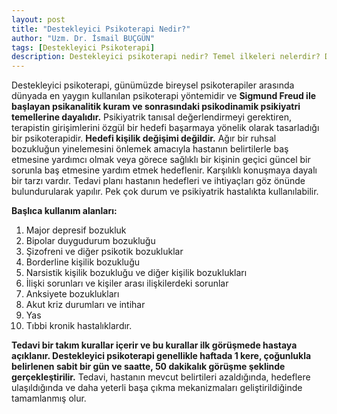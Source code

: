 ```yaml
---
layout: post
title: "Destekleyici Psikoterapi Nedir?"
author: "Uzm. Dr. İsmail BUÇGÜN"
tags: [Destekleyici Psikoterapi]
description: Destekleyici psikoterapi nedir? Temel ilkeleri nelerdir? Destekleyici psikoterapi hangi durumlarda kullanılır? Adana'da destekleyici psikoterapist olan psikiyatri uzmanı var mıdır? Terapi kuralları nelerdir?
---
```


Destekleyici psikoterapi, günümüzde bireysel psikoterapiler arasında dünyada en yaygın kullanılan psikoterapi yöntemidir ve **Sigmund Freud ile başlayan psikanalitik kuram ve sonrasındaki psikodinamik psikiyatri temellerine dayalıdır.** Psikiyatrik tanısal değerlendirmeyi gerektiren, terapistin girişimlerini özgül bir hedefi başarmaya yönelik olarak tasarladığı bir psikoterapidir. **Hedefi kişilik değişimi değildir.** Ağır bir ruhsal bozukluğun yinelemesini önlemek amacıyla hastanın belirtilerle baş etmesine yardımcı olmak veya görece sağlıklı bir kişinin geçici güncel bir sorunla baş etmesine yardım etmek hedeflenir. Karşılıklı konuşmaya dayalı bir tarzı vardır. Tedavi planı hastanın hedefleri ve ihtiyaçları göz önünde bulundurularak yapılır. Pek çok durum ve psikiyatrik hastalıkta kullanılabilir.

**Başlıca kullanım alanları:**
1. Major depresif bozukluk
2. Bipolar duygudurum bozukluğu
3. Şizofreni ve diğer psikotik bozukluklar
4. Borderline kişilik bozukluğu
5. Narsistik kişilik bozukluğu ve diğer kişilik bozuklukları
6. İlişki sorunları ve kişiler arası ilişkilerdeki sorunlar
7. Anksiyete bozuklukları
8. Akut kriz durumları ve intihar
9. Yas
10. Tıbbi kronik hastalıklardır.

**Tedavi bir takım kurallar içerir ve bu kurallar ilk görüşmede hastaya açıklanır. Destekleyici psikoterapi genellikle haftada 1 kere, çoğunlukla belirlenen sabit bir gün ve saatte, 50 dakikalık görüşme şeklinde gerçekleştirilir.** Tedavi, hastanın mevcut belirtileri azaldığında, hedeflere ulaşıldığında ve daha yeterli başa çıkma mekanizmaları geliştirildiğinde tamamlanmış olur.